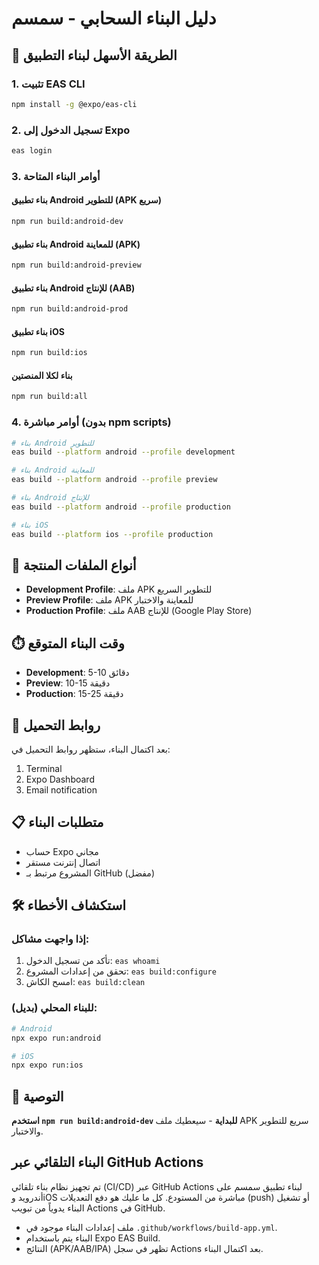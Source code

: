 # دليل البناء السحابي - سمسم

## 🚀 الطريقة الأسهل لبناء التطبيق

### 1. تثبيت EAS CLI
```bash
npm install -g @expo/eas-cli
```

### 2. تسجيل الدخول إلى Expo
```bash
eas login
```

### 3. أوامر البناء المتاحة

#### بناء تطبيق Android للتطوير (APK سريع)
```bash
npm run build:android-dev
```

#### بناء تطبيق Android للمعاينة (APK)
```bash
npm run build:android-preview
```

#### بناء تطبيق Android للإنتاج (AAB)
```bash
npm run build:android-prod
```

#### بناء تطبيق iOS
```bash
npm run build:ios
```

#### بناء لكلا المنصتين
```bash
npm run build:all
```

### 4. أوامر مباشرة (بدون npm scripts)
```bash
# بناء Android للتطوير
eas build --platform android --profile development

# بناء Android للمعاينة
eas build --platform android --profile preview

# بناء Android للإنتاج
eas build --platform android --profile production

# بناء iOS
eas build --platform ios --profile production
```

## 📱 أنواع الملفات المنتجة

- **Development Profile**: ملف APK للتطوير السريع
- **Preview Profile**: ملف APK للمعاينة والاختبار
- **Production Profile**: ملف AAB للإنتاج (Google Play Store)

## ⏱️ وقت البناء المتوقع

- **Development**: 5-10 دقائق
- **Preview**: 10-15 دقيقة
- **Production**: 15-25 دقيقة

## 🔗 روابط التحميل

بعد اكتمال البناء، ستظهر روابط التحميل في:
1. Terminal
2. Expo Dashboard
3. Email notification

## 📋 متطلبات البناء

- حساب Expo مجاني
- اتصال إنترنت مستقر
- المشروع مرتبط بـ GitHub (مفضل)

## 🛠️ استكشاف الأخطاء

### إذا واجهت مشاكل:
1. تأكد من تسجيل الدخول: `eas whoami`
2. تحقق من إعدادات المشروع: `eas build:configure`
3. امسح الكاش: `eas build:clean`

### للبناء المحلي (بديل):
```bash
# Android
npx expo run:android

# iOS
npx expo run:ios
```

## 🎯 التوصية

**استخدم `npm run build:android-dev` للبداية** - سيعطيك ملف APK سريع للتطوير والاختبار. 

## البناء التلقائي عبر GitHub Actions

تم تجهيز نظام بناء تلقائي (CI/CD) عبر GitHub Actions لبناء تطبيق سمسم على أندرويد وiOS مباشرة من المستودع. كل ما عليك هو دفع التعديلات (push) أو تشغيل البناء يدوياً من تبويب Actions في GitHub.

- ملف إعدادات البناء موجود في `.github/workflows/build-app.yml`.
- البناء يتم باستخدام Expo EAS Build.
- النتائج (APK/AAB/IPA) تظهر في سجل Actions بعد اكتمال البناء. 